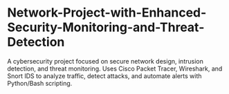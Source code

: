 # Network-Project-with-Enhanced-Security-Monitoring-and-Threat-Detection
A cybersecurity project focused on secure network design, intrusion detection, and threat monitoring. Uses Cisco Packet Tracer, Wireshark, and Snort IDS to analyze traffic, detect attacks, and automate alerts with Python/Bash scripting.
